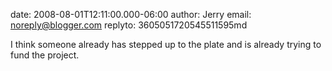 date: 2008-08-01T12:11:00.000-06:00
author: Jerry
email: noreply@blogger.com
replyto: 3605051720545511595md

I think someone already has stepped up to the plate and is already trying to
fund the project.
